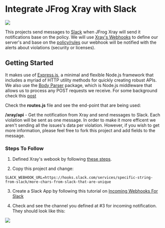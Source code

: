 # Integrate JFrog Xray with Slack

![](https://greenido.files.wordpress.com/2019/12/screen-shot-2019-12-04-at-12.47.25-pm.png?w=1024)

This projects send messages to [Slack](http://slack.com) when JFrog Xray will send it notifications base on the policy.
We will use [Xray's Webhooks](https://www.jfrog.com/confluence/display/JFROG/Configuring+Xray#ConfiguringXray-ConfiguringWebhooks) to
define our server's and base on the [policy/rules](https://www.jfrog.com/confluence/display/JFROG/Creating+Xray+Policies+and+Rules) our
webhook will be notified with the alerts about violations (security or licenses).

## Getting Started

It makes use of [Express.js](http://expressjs.com/), a minimal and flexible Node.js framework that includes a myriad of HTTP utility methods for quickly creating robust APIs. We also use the [Body Parser](https://github.com/expressjs/body-parser) package, which is Node.js middleware that allows us to process any POST requests we receive.
For some background check this [post](https://greenido.wordpress.com/todo)

Check the **routes.js** file and see the end-point that are being used:

**/xray/api** - Get the notification from Xray and send messages to Slack.
Each violation will be sent as one message. In order to make it more efficent we aren't sending all the issues's data per violation.
However, if you wish to get more information, please feel free to fork this project and add fields to the message.

### Steps To Follow

1. Defined Xray's webook by following [these steps](https://www.jfrog.com/confluence/display/JFROG/Configuring+Xray#ConfiguringXray-ConfiguringWebhooks).

2. Copy this project and change:

```
SLACK_WEBHOOK_URL=https://hooks.slack.com/services/specific-string-from-slack/more-chars-from-slack-that-are-unique
```

3. Create a Slack App by following this tutorial on [Incoming Webhooks For Slack](https://slack.com/help/articles/115005265063-Incoming-Webhooks-for-Slack)

4. Check and see the channel you defined at #3 for incoming notification.
   They should look like this:

![](https://cdn.glitch.com/18f97c3f-b8ef-44ba-a661-e915b310696d%2FScreen%20Shot%202020-03-28%20at%204.14.10%20PM.png?v=1585437298767)

